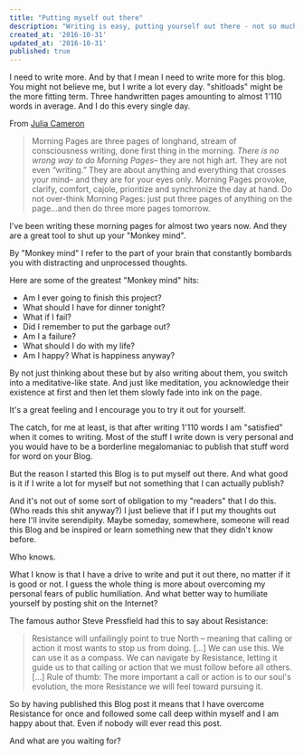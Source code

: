 ```yaml
---
title: "Putting myself out there"
description: "Writing is easy, putting yourself out there - not so much."
created_at: '2016-10-31'
updated_at: '2016-10-31'
published: true
---
```


I need to write more. And by that I mean I need to write more for this blog.
You might not believe me, but I write a lot every day. "shitloads" might
be the more fitting term. Three handwritten pages amounting to almost 1'110
words in average. And I do this every single day.

From [Julia
Cameron](http://juliacameronlive.com/basic-tools/morning-pages/)

> Morning Pages are three pages of longhand, stream of consciousness writing,
done first thing in the morning. *There is no wrong way to do Morning Pages*–
they are not high art. They are not even “writing.” They are about
anything and everything that crosses your mind– and they are for your eyes
only. Morning Pages provoke, clarify, comfort, cajole, prioritize and
synchronize the day at hand. Do not over-think Morning Pages: just put
three pages of anything on the page…and then do three more pages tomorrow.

I've been writing these morning pages for almost two years now.
And they are a great tool to shut up your "Monkey mind".

By "Monkey mind" I refer to the part of your brain that constantly
bombards you with distracting and unprocessed thoughts.

Here are some of the greatest "Monkey mind" hits:

- Am I ever going to finish this project?
- What should I have for dinner tonight?
- What if I fail?
- Did I remember to put the garbage out?
- Am I a failure?
- What should I do with my life?
- Am I happy? What is happiness anyway?

By not just thinking about these but by also writing about them, you switch into
a meditative-like state. And just like meditation, you acknowledge their existence
at first and then let them slowly fade into ink on the page.

It's a great feeling and I encourage you to try it out for yourself.

The catch, for me at least, is that after writing 1'110 words I am "satisfied" when
it comes to writing. Most of the stuff I write down is very personal and
you would have to be a borderline megalomaniac to publish that stuff word for word on your Blog.

But the reason I started this Blog is to put myself out there. And what good is
it if I write a lot for myself but not something that I can actually publish?

And it's not out of some sort of obligation to my "readers" that I do this. (Who reads this
shit anyway?) I just believe that if I put my thoughts out here I'll
invite serendipity. Maybe someday, somewhere, someone will read this Blog and
be inspired or learn something new that they didn't know before.

Who knows.

What I know is that I have a drive to write and put it out there, no matter if
it is good or not. I guess the whole thing is more about overcoming my personal fears of
public humiliation. And what better way to humiliate yourself by posting shit
on the Internet?

The famous author Steve Pressfield had this to say about Resistance:

> Resistance will unfailingly point to true North – meaning that calling or action it most wants to stop us from doing. [...]
We can use this. We can use it as a compass. We can navigate by Resistance, letting it guide us to that calling or action that we must follow before all others. [...]
Rule of thumb: The more important a call or action is to our soul's evolution, the more Resistance we will feel toward pursuing it.

So by having published this Blog post it means that I have overcome Resistance
for once and followed some call deep within myself and I am happy about that.
Even if nobody will ever read this post.

And what are you waiting for?
